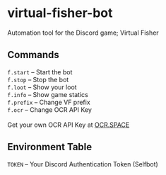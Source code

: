 # virtual-fisher-bot
Automation tool for the Discord game; Virtual Fisher

## Commands

`f.start`	–	Start the bot<br>
`f.stop`	–	Stop the bot<br>
`f.loot`	–	Show your loot<br>
`f.info`	–	Show game statics<br>
`f.prefix`	–	Change VF prefix<br>
`f.ocr`		–	Change OCR API Key<br><br>
Get your own OCR API Key at [OCR.SPACE](https://eepurl.com/bOLOcf)

## Environment Table

`TOKEN`		–	Your Discord Authentication Token (Selfbot)
